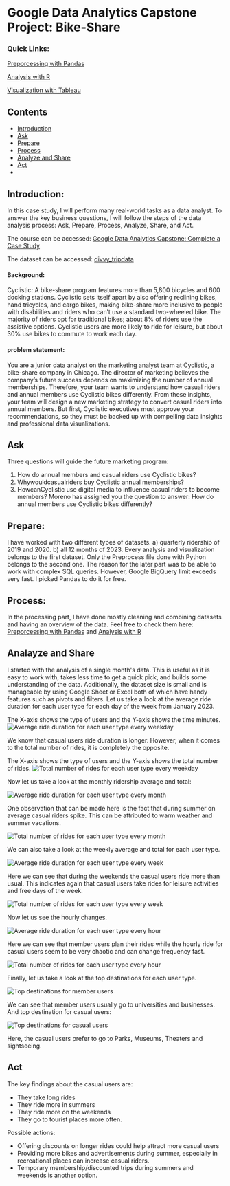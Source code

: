 # Google Data Analytics Capstone Project: Bike-Share
### Quick Links:

[Preporcessing with Pandas](https://github.com/Najeeb1/Google_Capston_Project/blob/main/process.ipynb)

[Analysis with R](https://a1104c4c2c6842deb059c153deafd12e.app.posit.cloud/file_show?path=%2Fcloud%2Fproject%2FBike_Rideship_Analysis.html)

[Visualization with Tableau](https://public.tableau.com/app/profile/najeebullah.hussaini/viz/BikeRidershipAnalysisQ19Q20/Bike_Ridership_Analysis)


## Contents
- [Introduction](#Introduction)
- [Ask](#Ask)
- [Prepare](#Prepare)
- [Process](#Process)
- [Analyze and Share](#Analayze-and-Share)
- [Act](#Act)
- 

## Introduction: 
In this case study, I will perform many real-world tasks as a data analyst. To answer the key business questions, I will follow the steps of the data analysis process: Ask, Prepare, Process, Analyze, Share, and Act.

The course can be accessed: [Google Data Analytics Capstone: Complete a Case Study](https://www.coursera.org/learn/google-data-analytics-capstone)


The dataset can be accessed: [divvy_tripdata](https://divvy-tripdata.s3.amazonaws.com/index.html) 

#### Background: 
Cyclistic: A bike-share program features more than 5,800 bicycles and 600 docking stations. Cyclistic sets itself apart by also offering reclining bikes, hand tricycles, and cargo bikes, making bike-share more inclusive to people with disabilities and riders who can’t use a standard two-wheeled bike. The majority of riders opt for traditional bikes; about 8% of riders use the assistive options. Cyclistic users are more likely to ride for leisure, but about 30% use bikes to commute to work each day.

#### problem statement: 
You are a junior data analyst on the marketing analyst team at Cyclistic, a bike-share company in Chicago. The director of marketing believes the company’s future success depends on maximizing the number of annual memberships. Therefore, your team wants to understand how casual riders and annual members use Cyclistic bikes differently. From these insights, your team will design a new marketing strategy to convert casual riders into annual members. But first, Cyclistic executives must approve your recommendations, so they must be backed up with compelling data insights and professional data visualizations.

## Ask
Three questions will guide the future marketing program: 

1. How do annual members and casual riders use Cyclistic bikes?
2. Whywouldcasualriders buy Cyclistic annual memberships?
3. HowcanCyclistic use digital media to influence casual riders to become members? Moreno has assigned you the question to answer: How do annual members use Cyclistic bikes differently?

## Prepare: 

I have worked with two different types of datasets. a) quarterly ridership of 2019 and 2020. b) all 12 months of 2023. 
Every analysis and visualization belongs to the first dataset. Only the Preprocess file done with Python belongs to the second one. 
The reason for the later part was to be able to work with complex SQL queries. However, Google BigQuery limit exceeds very fast. 
I picked Pandas to do it for free. 

## Process: 
In the processing part, I have done mostly cleaning and combining datasets and having an overview of the data. Feel free to check them here: 
[Preporcessing with Pandas](https://github.com/Najeeb1/Google_Capston_Project/blob/main/process.ipynb) and 
[Analysis with R](https://a1104c4c2c6842deb059c153deafd12e.app.posit.cloud/file_show?path=%2Fcloud%2Fproject%2FBike_Rideship_Analysis.html)

## Analayze and Share
I started with the analysis of a single month's data. This is useful as it is easy to work with, takes less time to get a quick pick, and builds some understanding of the data. 
Additionally, the dataset size is small and is manageable by using Google Sheet or Excel both of which have handy features such as pivots and filters. Let us take a look at the average ride duration for each user type for each day of the week from January 2023. 

The X-axis shows the type of users and the Y-axis shows the time minutes. 
![Average ride duration for each user type every weekday](https://github.com/Najeeb1/Google_Capston_Project/blob/main/images/chart1.png)

We know that casual users ride duration is longer. However, when it comes to the total number of rides, it is completely the opposite. 

The X-axis shows the type of users and the Y-axis shows the total number of rides. 
![Total number of rides for each user type every weekday](https://github.com/Najeeb1/Google_Capston_Project/blob/main/images/chart3.png)


Now let us take a look at the monthly ridership average and total: 

![Average ride duration for each user type every month](https://github.com/Najeeb1/Google_Capston_Project/blob/main/images/mavg.png)

One observation that can be made here is the fact that during summer on average casual riders spike. This can be attributed to warm weather and summer vacations. 

![Total number of rides for each user type every month](https://github.com/Najeeb1/Google_Capston_Project/blob/main/images/mtotal.png)

We can also take a look at the weekly average and total for each user type. 

![Average ride duration for each user type every week](https://github.com/Najeeb1/Google_Capston_Project/blob/main/images/wavg.png)

Here we can see that during the weekends the casual users ride more than usual. This indicates again that casual users take rides for leisure activities and free days of the week. 

![Total number of rides for each user type every week](https://github.com/Najeeb1/Google_Capston_Project/blob/main/images/wtotal.png)

Now let us see the hourly changes. 

![Average ride duration for each user type every hour](https://github.com/Najeeb1/Google_Capston_Project/blob/main/images/havg.png)

Here we can see that member users plan their rides while the hourly ride for casual users seem to be very chaotic and can change frequency fast. 

![Total number of rides for each user type every hour](https://github.com/Najeeb1/Google_Capston_Project/blob/main/images/htotal.png)

Finally, let us take a look at the top destinations for each user type. 

![Top destinations for member users](https://github.com/Najeeb1/Google_Capston_Project/blob/main/images/mdest.png)

We can see that member users usually go to universities and businesses.  
And top destination for casual users: 

![Top destinations for casual users](https://github.com/Najeeb1/Google_Capston_Project/blob/main/images/cdest.png)

Here, the casual users prefer to go to Parks, Museums, Theaters and sightseeing. 

## Act

The key findings about the casual users are: 

- They take long rides
- They ride more in summers
- They ride more on the weekends
- They go to tourist places more often.
  
Possible actions:

- Offering discounts on longer rides could help attract more casual users
- Providing more bikes and advertisements during summer, especially in recreational places can increase casual riders.
- Temporary membership/discounted trips during summers and weekends is another option. 










